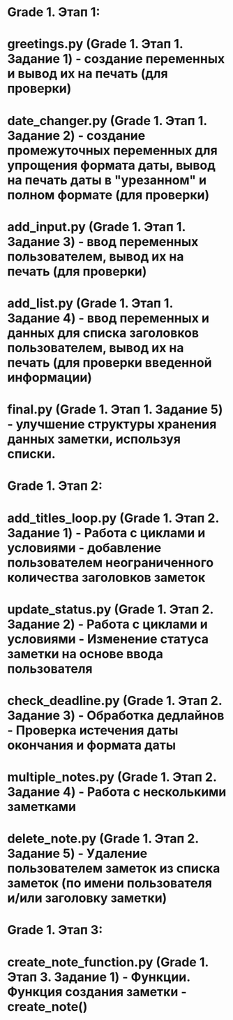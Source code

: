 # Grade 1. Этап 1:
# greetings.py (Grade 1. Этап 1. Задание 1) - создание переменных и вывод их на печать (для проверки)
# date_changer.py (Grade 1. Этап 1. Задание 2) - создание промежуточных переменных для упрощения формата даты, вывод на печать даты в "урезанном" и полном формате (для проверки) 
# add_input.py (Grade 1. Этап 1. Задание 3) - ввод переменных пользователем, вывод их на печать (для проверки) 
# add_list.py (Grade 1. Этап 1. Задание 4) - ввод переменных и данных для списка заголовков пользователем, вывод их на печать (для проверки введенной информации)
# final.py (Grade 1. Этап 1. Задание 5) - улучшение структуры хранения данных заметки, используя списки.
# Grade 1. Этап 2: 
# add_titles_loop.py (Grade 1. Этап 2. Задание 1) - Работа с циклами и условиями - добавление пользователем неограниченного количества заголовков заметок
# update_status.py (Grade 1. Этап 2. Задание 2) - Работа с циклами и условиями - Изменение статуса заметки на основе ввода пользователя 
# check_deadline.py (Grade 1. Этап 2. Задание 3) - Обработка дедлайнов - Проверка истечения даты окончания и формата даты
# multiple_notes.py (Grade 1. Этап 2. Задание 4) - Работа с несколькими заметками
# delete_note.py (Grade 1. Этап 2. Задание 5) - Удаление  пользователем заметок из списка заметок (по имени пользователя и/или заголовку заметки)
# Grade 1. Этап 3:
# create_note_function.py (Grade 1. Этап 3. Задание 1) - Функции. Функция создания заметки - create_note()
